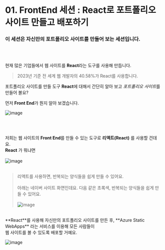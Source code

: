 # 01. FrontEnd 세션 : React로 포트폴리오 사이트 만들고 배포하기

### 이 세션은 자신만의 포트폴리오 사이트를 만들어 보는 세션입니다.    
<br>
<br>

현재 많은 기업들에서 웹 사이트를 **React**라는 도구를 사용해 만듭니다.    
> 2023년 기준 전 세계 웹 개발자의 40.58%가 React를 사용합니다.  
  
포트폴리오 사이트를 만들 도구 **React**에 대해서 간단히 알아 보고 *포트폴리오 사이트*를 만들어 볼요?    

먼저 **Front End**가 뭔지 알아 보겠습니다.  
  
![image](https://github.com/KNU-MLSA/2024_3_Event/assets/114579651/76330ab4-7567-4737-ac9d-ffff44d38982)

<br>
<br>
  
저희는 웹 사이트의 **Front End**를 만들 수 있는  도구로 **리액트(React)** 를 사용할 건데요.   
**React** 가 뭐냐면    
<br> 
![image](https://github.com/KNU-MLSA/2024_3_Event/assets/114579651/05aef436-58d5-4f88-9359-d61f298f83c8)  
<br>  
> 리액트를 사용하면, 반복되는 양식들을 쉽게 만들 수 있어요.  <br>  
> 아래는 네이버 사이트 화면인데요. 다음 같은 초록색, 반복되는 양식들을 쉽게 만들 수 있어요.  <br>  
>![image](https://github.com/KNU-MLSA/2024_3_Event/assets/114579651/3ec63a2f-78c7-4abc-b08c-a5352bce1b28)
  
<br>  
**React**를 사용해 자신만의 포트폴리오 사이트를 만든 후, **Azure Static WebApps** 라는 서비스를 이용해 모든 사람들이 <br>  
웹 사이트를 볼 수 있도록 배포할 거예요.  
<br>   

![image](https://github.com/KNU-MLSA/2024_3_Event/assets/114579651/cff1a7a7-0d65-422a-ba45-307db139daa3)


